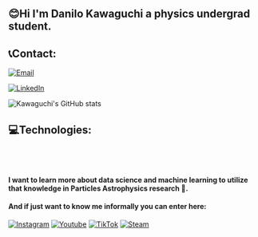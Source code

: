 ## 😊Hi I'm Danilo Kawaguchi a physics undergrad student.

## 📞Contact:
[![Email](https://img.shields.io/badge/Microsoft_Outlook-0078D4?style=for-the-badge&logo=microsoft-outlook&logoColor=white)](ahref=mailto:dkawaguchi@hotmail.com)

[![LinkedIn](https://img.shields.io/badge/LinkedIn-0077B5?style=for-the-badge&logo=linkedin&logoColor=white)](https://www.linkedin.com/in/dkawaguchi/)

![Kawaguchi's GitHub stats](https://github-readme-stats.vercel.app/api?username=DKawaguch&show_icons=true&theme=dracula)

## 💻Technologies:
<div style="display: inline_block"><br/>
  <img align="center" alt="" src="https://img.shields.io/badge/C%23-239120?style=for-the-badge&logo=c-sharp&logoColor=white"/>
  <img align="center" alt="" src="https://img.shields.io/badge/Python-3776AB?style=for-the-badge&logo=python&logoColor=white"/>
  <img align="center" alt="" src="https://img.shields.io/badge/SQLite-07405E?style=for-the-badge&logo=sqlite&logoColor=white"/>
  <img align="center" alt="" src="https://img.shields.io/badge/Microsoft_Office-D83B01?style=for-the-badge&logo=microsoft-office&logoColor=white"/>
  <img align="center" alt="" src="https://img.shields.io/badge/Microsoft_PowerPoint-B7472A?style=for-the-badge&logo=microsoft-powerpoint&logoColor=white"/>
  <img align="center" alt="" src="https://img.shields.io/badge/Microsoft_Excel-217346?style=for-the-badge&logo=microsoft-excel&logoColor=white"/>
  <img align="center" alt="" src="https://img.shields.io/badge/Microsoft_Word-2B579A?style=for-the-badge&logo=microsoft-word&logoColor=white"/>
  <img align="center" alt="" src="https://img.shields.io/badge/PostgreSQL-316192?style=for-the-badge&logo=postgresql&logoColor=white"/>
  <img align="center" alt="" src="https://img.shields.io/badge/Tableau-E97627?style=for-the-badge&logo=Tableau&logoColor=white"/>
  <img align="center" alt="" src="https://img.shields.io/badge/TensorFlow-FF6F00?style=for-the-badge&logo=tensorflow&logoColor=white"/>
</div>

#### I want to learn more about data science and machine learning to utilize that knowledge in Particles Astrophysics research 🌌.
#### And if just want to know me informally you can enter here:
[![Instagram](https://img.shields.io/badge/Instagram-E4405F?style=for-the-badge&logo=instagram&logoColor=white)](https://www.instagram.com/d.kawaguchi_/)
[![Youtube](https://img.shields.io/badge/YouTube-FF0000?style=for-the-badge&logo=youtube&logoColor=white)](https://www.youtube.com/channel/UCVuE4KuQ_QcSdkwSuo2giNA)
[![TikTok](https://img.shields.io/badge/TikTok-000000?style=for-the-badge&logo=tiktok&logoColor=white)](https://www.tiktok.com/@kawaguchh)
[![Steam](https://img.shields.io/badge/Steam-000000?style=for-the-badge&logo=steam&logoColor=white)](https://steamcommunity.com/id/Kawaguch/)
